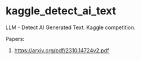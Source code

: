 # kaggle_detect_ai_text
LLM - Detect AI Generated Text. Kaggle competition.


Papers: 
1. https://arxiv.org/pdf/2310.14724v2.pdf